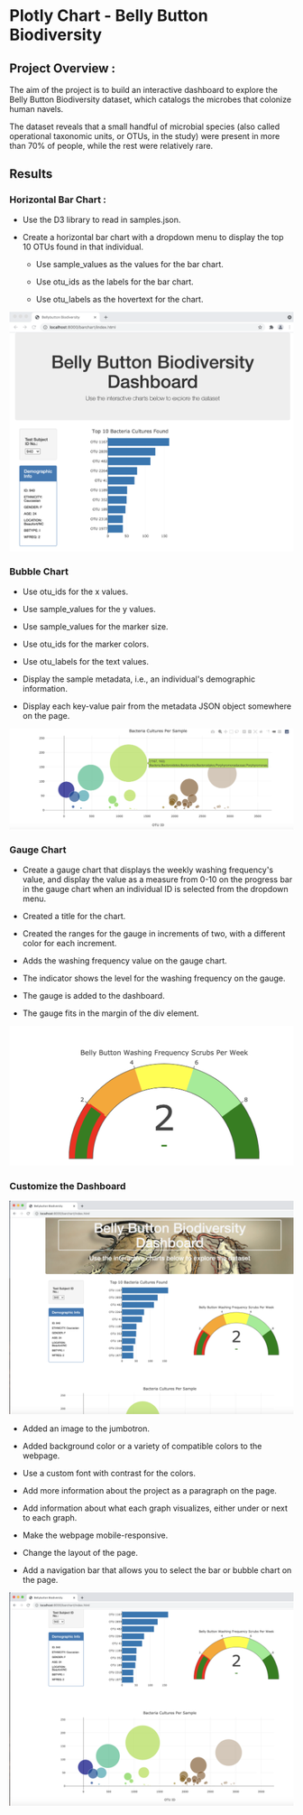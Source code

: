 # Plotly Chart - Belly Button Biodiversity

## Project Overview :
The aim of the project is to build an interactive dashboard to explore the Belly Button Biodiversity dataset, which catalogs the microbes that colonize human navels.

The dataset reveals that a small handful of microbial species (also called operational taxonomic units, or OTUs, in the study) were present in more than 70% of people, while the rest were relatively rare.

## Results

### Horizontal Bar Chart :
* Use the D3 library to read in samples.json.

* Create a horizontal bar chart with a dropdown menu to display the top 10 OTUs found in that individual.

   * Use sample_values as the values for the bar chart.

   * Use otu_ids as the labels for the bar chart.

   * Use otu_labels as the hovertext for the chart.
   
![Horizontal Bar Chart](https://github.com/raajasrini/plotly_chart/blob/main/references/1.png)

### Bubble Chart 

* Use otu_ids for the x values.

* Use sample_values for the y values.

* Use sample_values for the marker size.

* Use otu_ids for the marker colors.

* Use otu_labels for the text values.

* Display the sample metadata, i.e., an individual's demographic information.

* Display each key-value pair from the metadata JSON object somewhere on the page.

![Bubble Chart](https://github.com/raajasrini/plotly_chart/blob/main/references/2.png)

### Gauge Chart 
* Create a gauge chart that displays the weekly washing frequency's value, and display the value as a measure from 0-10 on the progress bar in the gauge chart when an individual ID is selected from the dropdown menu.

* Created a title for the chart.

* Created the ranges for the gauge in increments of two, with a different color for each increment.

* Adds the washing frequency value on the gauge chart.

* The indicator shows the level for the washing frequency on the gauge.

* The gauge is added to the dashboard.

* The gauge fits in the margin of the div element.

![Gauge Chart](https://github.com/raajasrini/plotly_chart/blob/main/references/3.png)


### Customize the Dashboard

![Gauge Chart](https://github.com/raajasrini/plotly_chart/blob/main/references/4.png)

* Added an image to the jumbotron.

* Added background color or a variety of compatible colors to the webpage.

* Use a custom font with contrast for the colors.

* Add more information about the project as a paragraph on the page.

* Add information about what each graph visualizes, either under or next to each graph.

* Make the webpage mobile-responsive.

* Change the layout of the page.

* Add a navigation bar that allows you to select the bar or bubble chart on the page.

![Gauge Chart](https://github.com/raajasrini/plotly_chart/blob/main/references/5.png)


